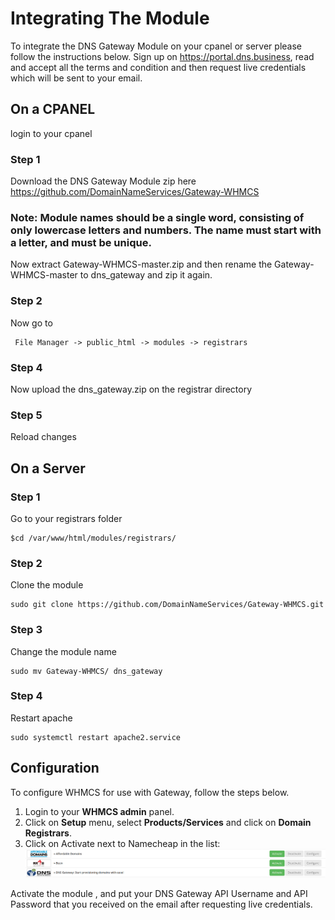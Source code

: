 # Integrating The Module

To integrate the DNS Gateway Module on your cpanel or server please follow the instructions below.
Sign up on https://portal.dns.business, read and accept all the terms and condition and then request live credentials which will be sent to your email.

## On a CPANEL

login to your cpanel

### Step 1


Download the DNS Gateway Module zip here https://github.com/DomainNameServices/Gateway-WHMCS


### Note: Module names should be a single word, consisting of only lowercase letters and numbers. The name must start with a letter, and must be unique.


Now extract Gateway-WHMCS-master.zip and then rename the Gateway-WHMCS-master to dns_gateway and zip it again.


### Step 2

Now go to
```
 File Manager -> public_html -> modules -> registrars
```

### Step 4

Now upload the dns_gateway.zip on the registrar directory

### Step 5 

Reload changes



## On a Server

### Step 1 

Go to your registrars folder
```
$cd /var/www/html/modules/registrars/
```
### Step 2

Clone the module
```
sudo git clone https://github.com/DomainNameServices/Gateway-WHMCS.git
```
### Step 3

Change the module name
```
sudo mv Gateway-WHMCS/ dns_gateway
```
### Step 4

Restart apache 
```
sudo systemctl restart apache2.service
```

## Configuration

To configure WHMCS for use with Gateway, follow the steps below.

1. Login to your **WHMCS admin** panel.
2. Click on **Setup** menu, select **Products/Services** and click on **Domain Registrars**.
3. Click on Activate next to Namecheap in the list:
![Activate Plugin](https://github.com/calebtech/DataAnalysis/blob/master/Screenshot%20from%202019-05-16%2009-09-24.png)

Activate the module , and put your DNS Gateway API Username and API Password that you received on the email after requesting live credentials.

